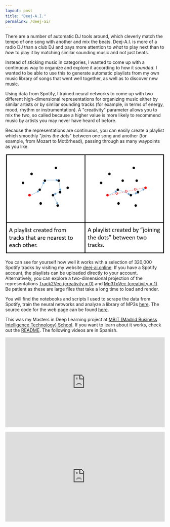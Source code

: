 ```yaml
---
layout: post
title: "Deej-A.I."
permalink: /deej-ai/
---
```

There are a number of automatic DJ tools around, which cleverly match the tempo of one song with another and mix the beats. Deej-A.I. is more of a radio DJ than a club DJ and pays more attention to *what* to play next than to *how* to play it by matching similar sounding music and not just beats.
<!--more-->

Instead of sticking music in categories, I wanted to come up with a continuous way to organize and explore it according to how it *sounded*. I wanted to be able to use this to generate automatic playlists from my own music library of songs that went well together, as well as to discover new music.

Using data from Spotify, I trained neural networks to come up with two different high-dimensional representations for organizing music either by similar artists or by similar sounding tracks (for example, in terms of energy, mood, rhythm or instrumentation). A "creativity" parameter allows you to mix the two, so called because a higher value is more likely to recommend music by artists you may never have heard of before.

Because the representations are continuous, you can easily create a playlist which smoothly "*joins the dots*" between one song and another (for example, from Mozart to Motörhead), passing through as many waypoints as you like.

![Join the dots](/assets/join_the_dots.png)

You can see for yourself how well it works with a selection of 320,000 Spotify tracks by visiting my website [deej-ai.online](https://deej-ai.online). If you have a Spotify account, the playlists can be uploaded directly to your account. Alternatively, you can explore a two-dimensional projection of the representations [Track2Vec (creativity = 0)](/tracktovec.html) and [Mp3ToVec (creativity = 1)](/mp3tovec.html). Be patient as these are large files that take a long time to load and render.

You will find the notebooks and scripts I used to scrape the data from Spotify, train the neural networks and analyze a library of MP3s [here](https://github.com/teticio/Deej-A.I.). The source code for the web page can be found [here](https://github.com/teticio/deej-ai.online).

This was my Masters in Deep Learning project at [MBIT (Madrid Business Intelligence Technology) School](https://www.mbitschool.com/). If you want to learn about it works, check out the [README](https://github.com/teticio/Deej-A.I.). The following videos are in Spanish.

<div style="position:relative;padding-top:56.25%;">
  <iframe src="https://www.youtube.com/embed/dbKmueftw4Y" frameborder="0" allowfullscreen
    style="position:absolute;top:0;left:0;width:100%;height:100%;"></iframe>
</div>

<p></p>

<div style="position:relative;padding-top:56.25%;">
  <iframe src="https://www.youtube.com/embed/D0vtikSqy0o" frameborder="0" allowfullscreen
    style="position:absolute;top:0;left:0;width:100%;height:100%;"></iframe>
</div>
